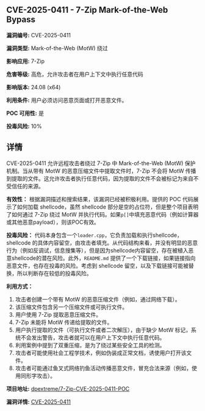 ## CVE-2025-0411 - 7-Zip Mark-of-the-Web Bypass

**漏洞编号:** CVE-2025-0411

**漏洞类型:** Mark-of-the-Web (MotW) 绕过

**影响应用:** 7-Zip

**危害等级:** 高危，允许攻击者在用户上下文中执行任意代码

**影响版本:** 24.08 (x64)

**利用条件:** 用户必须访问恶意页面或打开恶意文件。

**POC 可用性:** 是

**投毒风险:** 10%

## 详情

CVE-2025-0411 允许远程攻击者绕过 7-Zip 中 Mark-of-the-Web (MotW) 保护机制。当从带有 MotW 的恶意压缩文件中提取文件时，7-Zip 不会将 MotW 传播到提取的文件。这允许攻击者执行任意代码，因为提取的文件不会被标记为来自不受信任的来源。

**有效性：**
根据漏洞描述和搜索结果，该漏洞已经被积极利用。提供的 POC 代码展示了如何加载 shellcode，虽然 shellcode 部分是空的占位符，但是整个项目表明了如何通过 7-Zip 绕过 MotW 并执行代码。如果`p[]`中填充恶意代码（例如计算器或其他恶意payload），则该POC有效。

**投毒风险：**
代码本身包含一个`loader.cpp`，它负责加载和执行shellcode，shellcode 的具体内容留空，由攻击者填充。从代码结构来看，并没有明显的恶意行为（例如反调试，信息搜集等），但是因为shellcode内容留空，存在被植入恶意shellcode的潜在风险。此外，`README.md` 提供了一个下载链接，如果链接指向恶意文件，也存在投毒的风险。考虑到 shellcode 留空，以及下载链接可能被替换，所以判断存在较低的投毒风险。

**利用方式：**
1.  攻击者创建一个带有 MotW 的恶意压缩文件（例如，通过网络下载）。
2.  该压缩文件包含另一个压缩文件或可执行文件。
3.  用户使用 7-Zip 提取恶意压缩文件。
4.  7-Zip 未能将 MotW 传递给提取的文件。
5.  用户执行提取的文件（可执行文件或者二次解压），由于缺少 MotW 标记，系统不会发出警告，攻击者就可以在用户上下文中执行任意代码。
6.  利用案例中提到了双重压缩，是为了绕过某些安全工具的检测。
7.  攻击者可能使用社会工程学技术，例如伪装成正常文档，诱使用户打开该文件。
8.  攻击者可能通过鱼叉式网络钓鱼活动传播恶意文件，冒充合法来源（例如，使用同形字攻击）。

**项目地址:** [dpextreme/7-Zip-CVE-2025-0411-POC](https://github.com/dpextreme/7-Zip-CVE-2025-0411-POC)

**漏洞详情:** [CVE-2025-0411](https://nvd.nist.gov/vuln/detail/CVE-2025-0411)
